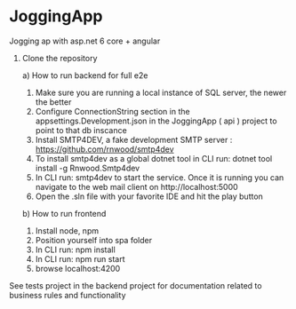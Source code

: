 # JoggingApp
Jogging ap with asp.net 6 core + angular 

1) Clone the repository

   a) How to run backend for full e2e
    
     1) Make sure you are running a local instance of SQL server, the newer the better
     2) Configure ConnectionString section in the appsettings.Development.json in the JoggingApp ( api ) project to point to that db inscance
     3) Install SMTP4DEV, a fake development SMTP server : https://github.com/rnwood/smtp4dev
     4) To install smtp4dev as a global dotnet tool in CLI run: dotnet tool install -g Rnwood.Smtp4dev
     5) In CLI run: smtp4dev to start the service. Once it is running you can navigate to the web mail client on http://localhost:5000
     6) Open the .sln file with your favorite IDE and hit the play button
     
   b) How to run frontend
   
    1) Install node, npm
    2) Position yourself into spa folder
    3) In CLI run: npm install
    4) In CLI run: npm run start
    5) browse localhost:4200

See tests project in the backend project for documentation related to business rules and functionality
